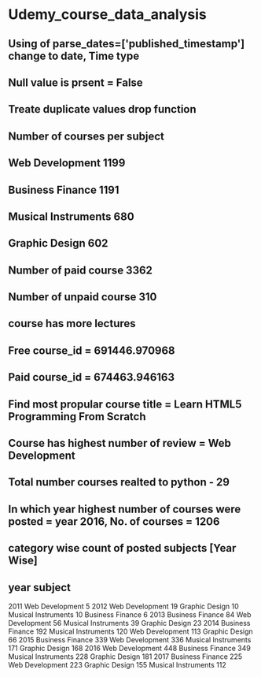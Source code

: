 # Udemy_course_data_analysis
## Using of parse_dates=['published_timestamp'] change to date, Time type
## Null value is prsent = False
## Treate duplicate values drop function
## Number of courses per subject
## Web Development        1199
## Business Finance       1191
## Musical Instruments     680
## Graphic Design          602
## Number of paid course   3362
## Number of unpaid course 310
## course has more lectures 
## Free course_id	= 691446.970968
## Paid course_id	= 674463.946163
## Find most propular course title = Learn HTML5 Programming From Scratch
## Course has highest number of review = Web Development
## Total number courses realted to python - 29
## In which year highest number of courses were posted = year 2016, No. of courses = 1206
## category wise count of posted subjects [Year Wise]
## year  subject            
2011  Web Development          5
2012  Web Development         19
      Graphic Design          10
      Musical Instruments     10
      Business Finance         6
2013  Business Finance        84
      Web Development         56
      Musical Instruments     39
      Graphic Design          23
2014  Business Finance       192
      Musical Instruments    120
      Web Development        113
      Graphic Design          66
2015  Business Finance       339
      Web Development        336
      Musical Instruments    171
      Graphic Design         168
2016  Web Development        448
      Business Finance       349
      Musical Instruments    228
      Graphic Design         181
2017  Business Finance       225
      Web Development        223
      Graphic Design         155
      Musical Instruments    112
